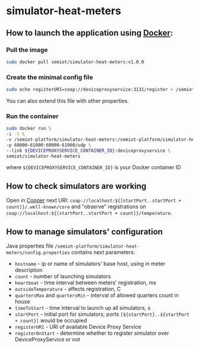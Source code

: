 # simulator-heat-meters

## How to launch the application using [Docker](https://www.docker.com/):

### Pull the image
```bash
sudo docker pull semiot/simulator-heat-meters:v1.0.0
```
### Create the minimal config file
```bash
sudo echo registerURI=coap://deviceproxyservice:3131/register > /semiot-platform/simulator-heat-meters/config.properties
```
You can also extend this file with other properties.

### Run the container
```bash
sudo docker run \
-i -t \
-v /semiot-platform/simulator-heat-meters:/semiot-platform/simulator-heat-meters \
-p 60000-61000:60000-61000/udp \
--link ${DEVICEPROXYSERVICE_CONTAINER_ID}:deviceproxyservice \
semiot/simulator-heat-meters
```
where `${DEVICEPROXYSERVICE_CONTAINER_ID}` is your Docker container ID

## How to check simulators are working

Open in [Copper](https://addons.mozilla.org/ru/firefox/addon/copper-270430/) next URI: `coap://localhost:${[startPort..startPort + count]}/.well-known/core` and "observe" registrations on `coap://localhost:${[startPort..startPort + count]}/temperature`. 

## How to manage simulators' configuration

Java properties file `/semiot-platform/simulator-heat-meters/config.properties` contains next parameters:

  * `hostname` - ip or name of simulators' base host, using in meter description 
  * `count` - number of launching simulators
  * `heartbeat` - time interval between meters' registration, ms
  * `outsideTemperature` - affects registration, C
  * `quartersMax` and `quartersMin` - interval of allowed quarters count in house
  * `timeToStart` - time interval to launch up all simulators, s
  * `startPort` - initial port for simulators; ports `[${startPort}..${startPort + count}]` would be occupied
  * `registerURI` - URI of available Device Proxy Service
  * `registerOnStart` - determine whether to register simulator over DeviceProxyService or not

